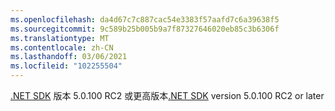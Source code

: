 ```yaml
---
ms.openlocfilehash: da4d67c7c887cac54e3383f57aafd7c6a39638f5
ms.sourcegitcommit: 9c589b25b005b9a7f87327646020eb85c3b6306f
ms.translationtype: MT
ms.contentlocale: zh-CN
ms.lasthandoff: 03/06/2021
ms.locfileid: "102255504"
---
```

<span data-ttu-id="132f2-101">[.NET SDK](https://dotnet.microsoft.com/download) 版本 5.0.100 RC2 或更高版本</span><span class="sxs-lookup"><span data-stu-id="132f2-101">[.NET SDK](https://dotnet.microsoft.com/download) version 5.0.100 RC2 or later</span></span>
